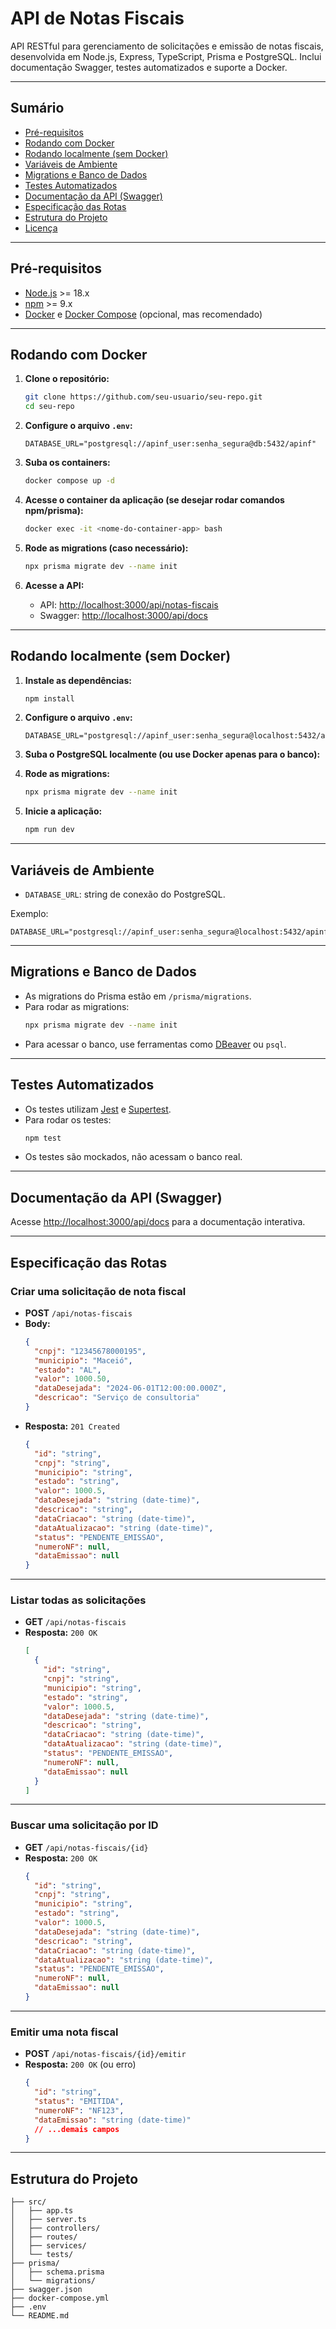 # API de Notas Fiscais

API RESTful para gerenciamento de solicitações e emissão de notas fiscais, desenvolvida em Node.js, Express, TypeScript, Prisma e PostgreSQL. Inclui documentação Swagger, testes automatizados e suporte a Docker.

---

## Sumário

- [Pré-requisitos](#pré-requisitos)
- [Rodando com Docker](#rodando-com-docker)
- [Rodando localmente (sem Docker)](#rodando-localmente-sem-docker)
- [Variáveis de Ambiente](#variáveis-de-ambiente)
- [Migrations e Banco de Dados](#migrations-e-banco-de-dados)
- [Testes Automatizados](#testes-automatizados)
- [Documentação da API (Swagger)](#documentação-da-api-swagger)
- [Especificação das Rotas](#especificação-das-rotas)
- [Estrutura do Projeto](#estrutura-do-projeto)
- [Licença](#licença)

---

## Pré-requisitos

- [Node.js](https://nodejs.org/) >= 18.x
- [npm](https://www.npmjs.com/) >= 9.x
- [Docker](https://www.docker.com/) e [Docker Compose](https://docs.docker.com/compose/) (opcional, mas recomendado)

---

## Rodando com Docker

1. **Clone o repositório:**
   ```bash
   git clone https://github.com/seu-usuario/seu-repo.git
   cd seu-repo
   ```

2. **Configure o arquivo `.env`:**
   ```env
   DATABASE_URL="postgresql://apinf_user:senha_segura@db:5432/apinf"
   ```

3. **Suba os containers:**
   ```bash
   docker compose up -d
   ```

4. **Acesse o container da aplicação (se desejar rodar comandos npm/prisma):**
   ```bash
   docker exec -it <nome-do-container-app> bash
   ```

5. **Rode as migrations (caso necessário):**
   ```bash
   npx prisma migrate dev --name init
   ```

6. **Acesse a API:**
   - API: [http://localhost:3000/api/notas-fiscais](http://localhost:3000/api/notas-fiscais)
   - Swagger: [http://localhost:3000/api/docs](http://localhost:3000/api/docs)

---

## Rodando localmente (sem Docker)

1. **Instale as dependências:**
   ```bash
   npm install
   ```

2. **Configure o arquivo `.env`:**
   ```env
   DATABASE_URL="postgresql://apinf_user:senha_segura@localhost:5432/apinf"
   ```

3. **Suba o PostgreSQL localmente (ou use Docker apenas para o banco):**

4. **Rode as migrations:**
   ```bash
   npx prisma migrate dev --name init
   ```

5. **Inicie a aplicação:**
   ```bash
   npm run dev
   ```

---

## Variáveis de Ambiente

- `DATABASE_URL`: string de conexão do PostgreSQL.

Exemplo:
```
DATABASE_URL="postgresql://apinf_user:senha_segura@localhost:5432/apinf"
```

---

## Migrations e Banco de Dados

- As migrations do Prisma estão em `/prisma/migrations`.
- Para rodar as migrations:
  ```bash
  npx prisma migrate dev --name init
  ```
- Para acessar o banco, use ferramentas como [DBeaver](https://dbeaver.io/) ou `psql`.

---

## Testes Automatizados

- Os testes utilizam [Jest](https://jestjs.io/) e [Supertest](https://github.com/visionmedia/supertest).
- Para rodar os testes:
  ```bash
  npm test
  ```
- Os testes são mockados, não acessam o banco real.

---

## Documentação da API (Swagger)

Acesse [http://localhost:3000/api/docs](http://localhost:3000/api/docs) para a documentação interativa.

---

## Especificação das Rotas

### Criar uma solicitação de nota fiscal

- **POST** `/api/notas-fiscais`
- **Body:**
  ```json
  {
    "cnpj": "12345678000195",
    "municipio": "Maceió",
    "estado": "AL",
    "valor": 1000.50,
    "dataDesejada": "2024-06-01T12:00:00.000Z",
    "descricao": "Serviço de consultoria"
  }
  ```
- **Resposta:** `201 Created`
  ```json
  {
    "id": "string",
    "cnpj": "string",
    "municipio": "string",
    "estado": "string",
    "valor": 1000.5,
    "dataDesejada": "string (date-time)",
    "descricao": "string",
    "dataCriacao": "string (date-time)",
    "dataAtualizacao": "string (date-time)",
    "status": "PENDENTE_EMISSAO",
    "numeroNF": null,
    "dataEmissao": null
  }
  ```

---

### Listar todas as solicitações

- **GET** `/api/notas-fiscais`
- **Resposta:** `200 OK`
  ```json
  [
    {
      "id": "string",
      "cnpj": "string",
      "municipio": "string",
      "estado": "string",
      "valor": 1000.5,
      "dataDesejada": "string (date-time)",
      "descricao": "string",
      "dataCriacao": "string (date-time)",
      "dataAtualizacao": "string (date-time)",
      "status": "PENDENTE_EMISSAO",
      "numeroNF": null,
      "dataEmissao": null
    }
  ]
  ```

---

### Buscar uma solicitação por ID

- **GET** `/api/notas-fiscais/{id}`
- **Resposta:** `200 OK`
  ```json
  {
    "id": "string",
    "cnpj": "string",
    "municipio": "string",
    "estado": "string",
    "valor": 1000.5,
    "dataDesejada": "string (date-time)",
    "descricao": "string",
    "dataCriacao": "string (date-time)",
    "dataAtualizacao": "string (date-time)",
    "status": "PENDENTE_EMISSAO",
    "numeroNF": null,
    "dataEmissao": null
  }
  ```

---

### Emitir uma nota fiscal

- **POST** `/api/notas-fiscais/{id}/emitir`
- **Resposta:** `200 OK` (ou erro)
  ```json
  {
    "id": "string",
    "status": "EMITIDA",
    "numeroNF": "NF123",
    "dataEmissao": "string (date-time)"
    // ...demais campos
  }
  ```

---

## Estrutura do Projeto

```
├── src/
│   ├── app.ts
│   ├── server.ts
│   ├── controllers/
│   ├── routes/
│   ├── services/
│   └── tests/
├── prisma/
│   ├── schema.prisma
│   └── migrations/
├── swagger.json
├── docker-compose.yml
├── .env
└── README.md
```
